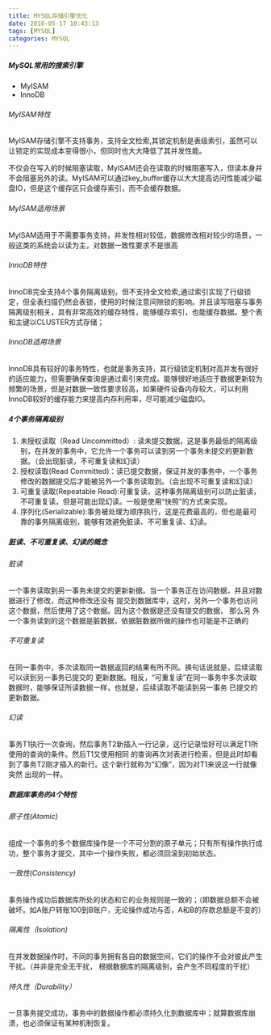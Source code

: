 ```yaml
---
title: MYSQL存储引擎优化
date: 2016-05-17 10:43:13
tags: [MYSQL]
categories: MYSQL
---
```

##### MySQL常用的搜索引擎
- MyISAM
- InnoDB

###### MyISAM特性
MyISAM存储引擎不支持事务，支持全文检索,其锁定机制是表级索引，虽然可以让锁定的实现成本变得很小，但同时也大大降低了其并发性能。

不仅会在写入的时候阻塞读取，MyISAM还会在读取的时候阻塞写入，但读本身并不会阻塞另外的读。MyISAM可以通过key_buffer缓存以大大提高访问性能减少磁盘IO，但是这个缓存区只会缓存索引，而不会缓存数据。
###### MyISAM适用场景
MyISAM适用于不需要事务支持，并发性相对较低，数据修改相对较少的场景，一般这类的系统会以读为主，对数据一致性要求不是很高
###### InnoDB特性
InnoDB完全支持4个事务隔离级别，但不支持全文检索,通过索引实现了行级锁定，但全表扫描仍然会表锁，使用的时候注意间隙锁的影响。并且读写阻塞与事务隔离级别相关，具有非常高效的缓存特性，能够缓存索引，也能缓存数据。整个表和主键以CLUSTER方式存储；
###### InnoDB适用场景
InnoDB具有较好的事务特性，也就是事务支持，其行级锁定机制对高并发有很好的适应能力，但需要确保查询是通过索引来完成。能够很好地适应于数据更新较为频繁的场景，但是对数据一致性要求较高，如果硬件设备内存较大，可以利用InnoDB较好的缓存能力来提高内存利用率，尽可能减少磁盘IO。
##### 4个事务隔离级别
1. 未授权读取（Read Uncommitted）: 读未提交数据，这是事务最低的隔离级别，在并发的事务中，它允许一个事务可以读到另一个事务未提交的更新数据。（会出现脏读，不可重复读和幻读）
2. 授权读取(Read Committed)：读已提交数据，保证并发的事务中，一个事务修改的数据提交后才能被另外一个事务读取到。（会出现不可重复读和幻读）
3. 可重复读取(Repeatable Read):可重复读，这种事务隔离级别可以防止脏读，不可重复读，但是可能出现幻读。一般是使用“快照”的方式来实现。
4. 序列化(Serializable):事务被处理为顺序执行，这是花费最高的，但也是最可靠的事务隔离级别，能够有效避免脏读、不可重复读、幻读。

##### 脏读、不可重复读、幻读的概念
###### 脏读
一个事务读取到另一事务未提交的更新新据。当一个事务正在访问数据，并且对数据进行了修改，而这种修改还没有
提交到数据库中，这时，另外一个事务也访问这个数据，然后使用了这个数据。因为这个数据是还没有提交的数据， 那么另
外一个事务读到的这个数据是脏数据，依据脏数据所做的操作也可能是不正确的
###### 不可重复读
在同一事务中，多次读取同一数据返回的结果有所不同。换句话说就是，后续读取可以读到另一事务已提交的
更新数据。相反，“可重复读”在同一事务中多次读取数据时，能够保证所读数据一样，也就是，后续读取不能读到另一事务
已提交的更新数据。
###### 幻读
事务T1执行一次查询，然后事务T2新插入一行记录，这行记录恰好可以满足T1所使用的查询的条件。然后T1又使用相同
的查询再次对表进行检索，但是此时却看到了事务T2刚才插入的新行。这个新行就称为“幻像”，因为对T1来说这一行就像突然
出现的一样。

##### 数据库事务的4个特性
###### 原子性(Atomic)
组成一个事务的多个数据库操作是一个不可分割的原子单元；只有所有操作执行成功，整个事务才提交，其中一个操作失败，都必须回滚到初始状态。
###### 一致性(Consistency)
事务操作成功后数据库所处的状态和它的业务规则是一致的；（即数据总额不会被破坏。如A账户转账100到B账户，无论操作成功与否，A和B的存款总额是不变的）
###### 隔离性（Isolation)
在并发数据操作时，不同的事务拥有各自的数据空间，它们的操作不会对彼此产生干扰。（并非是完全无干扰，
根据数据库的隔离级别，会产生不同程度的干扰）
###### 持久性（Durability）
一旦事务提交成功，事务中的数据操作都必须持久化到数据库中；就算数据库崩溃，也必须保证有某种机制恢复。

